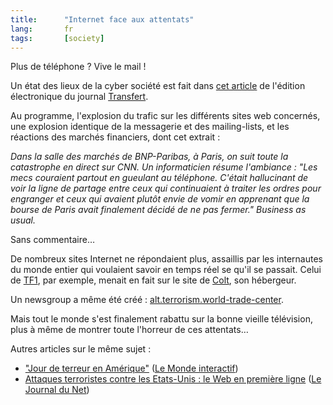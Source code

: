 ```yaml
---
title:      "Internet face aux attentats"
lang:       fr
tags:       [society]
---
```


Plus de téléphone ? Vive le mail !

Un état des lieux de la cyber société est fait dans [cet article](http://www.transfert.net/fr/cyber_societe/article.cfm?idx_rub=87&idx_art=7284) de l'édition électronique du journal [Transfert](http://www.transfert.net/).

Au programme, l'explosion du trafic sur les différents sites web concernés, une explosion identique de la messagerie et des mailing-lists, et les réactions des marchés financiers, dont cet extrait :

*Dans la salle des marchés de BNP-Paribas, à Paris, on suit toute la catastrophe en direct sur CNN. Un informaticien résume l'ambiance : "Les mecs couraient partout en gueulant au téléphone. C'était hallucinant de voir la ligne de partage entre ceux qui continuaient à traiter les ordres pour engranger et ceux qui avaient plutôt envie de vomir en apprenant que la bourse de Paris avait finalement décidé de ne pas fermer." Business as usual.*

Sans commentaire…

De nombreux sites Internet ne répondaient plus, assaillis par les internautes du monde entier qui voulaient savoir en temps réel se qu'il se passait. Celui de [TF1](http://www.tf1.fr/), par exemple, menait en fait sur le site de [Colt](http://www.colt-telecom.fr/), son hébergeur.

Un newsgroup a même été créé : [alt.terrorism.world-trade-center](news:alt.terrorism.world-trade-center).

Mais tout le monde s'est finalement rabattu sur la bonne vieille télévision, plus à même de montrer toute l'horreur de ces attentats…

Autres articles sur le même sujet :

- ["Jour de terreur en Amérique"](http://www.le-monde.fr/article/0,5987,3222--221481-,00.html) ([Le Monde interactif](http://www.le-monde.fr/))
- [Attaques terroristes contre les Etats-Unis :
le Web en première ligne](http://www.journaldunet.com/0109/010912usa.shtml) ([Le Journal du Net](http://www.journaldunet.com/))
